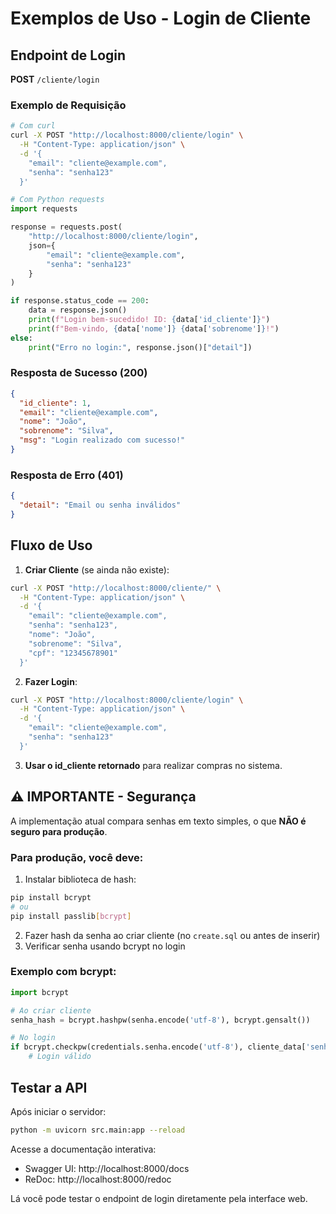 # Exemplos de Uso - Login de Cliente

## Endpoint de Login
**POST** `/cliente/login`

### Exemplo de Requisição

```bash
# Com curl
curl -X POST "http://localhost:8000/cliente/login" \
  -H "Content-Type: application/json" \
  -d '{
    "email": "cliente@example.com",
    "senha": "senha123"
  }'
```

```python
# Com Python requests
import requests

response = requests.post(
    "http://localhost:8000/cliente/login",
    json={
        "email": "cliente@example.com",
        "senha": "senha123"
    }
)

if response.status_code == 200:
    data = response.json()
    print(f"Login bem-sucedido! ID: {data['id_cliente']}")
    print(f"Bem-vindo, {data['nome']} {data['sobrenome']}!")
else:
    print("Erro no login:", response.json()["detail"])
```

### Resposta de Sucesso (200)
```json
{
  "id_cliente": 1,
  "email": "cliente@example.com",
  "nome": "João",
  "sobrenome": "Silva",
  "msg": "Login realizado com sucesso!"
}
```

### Resposta de Erro (401)
```json
{
  "detail": "Email ou senha inválidos"
}
```

## Fluxo de Uso

1. **Criar Cliente** (se ainda não existe):
```bash
curl -X POST "http://localhost:8000/cliente/" \
  -H "Content-Type: application/json" \
  -d '{
    "email": "cliente@example.com",
    "senha": "senha123",
    "nome": "João",
    "sobrenome": "Silva",
    "cpf": "12345678901"
  }'
```

2. **Fazer Login**:
```bash
curl -X POST "http://localhost:8000/cliente/login" \
  -H "Content-Type: application/json" \
  -d '{
    "email": "cliente@example.com",
    "senha": "senha123"
  }'
```

3. **Usar o id_cliente retornado** para realizar compras no sistema.

## ⚠️ IMPORTANTE - Segurança

A implementação atual compara senhas em texto simples, o que **NÃO é seguro para produção**.

### Para produção, você deve:

1. Instalar biblioteca de hash:
```bash
pip install bcrypt
# ou
pip install passlib[bcrypt]
```

2. Fazer hash da senha ao criar cliente (no `create.sql` ou antes de inserir)
3. Verificar senha usando bcrypt no login

### Exemplo com bcrypt:
```python
import bcrypt

# Ao criar cliente
senha_hash = bcrypt.hashpw(senha.encode('utf-8'), bcrypt.gensalt())

# No login
if bcrypt.checkpw(credentials.senha.encode('utf-8'), cliente_data['senha'].encode('utf-8')):
    # Login válido
```

## Testar a API

Após iniciar o servidor:
```bash
python -m uvicorn src.main:app --reload
```

Acesse a documentação interativa:
- Swagger UI: http://localhost:8000/docs
- ReDoc: http://localhost:8000/redoc

Lá você pode testar o endpoint de login diretamente pela interface web.
